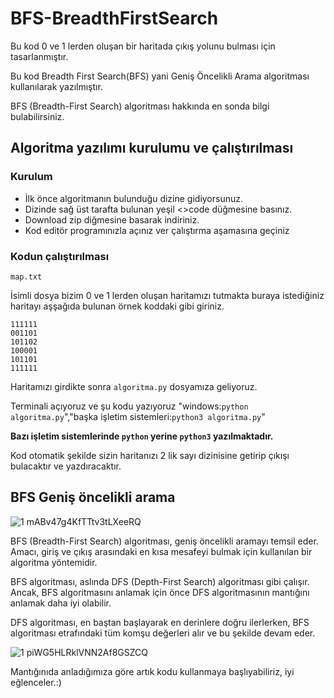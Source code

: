 # BFS-BreadthFirstSearch
Bu kod 0 ve 1 lerden oluşan bir haritada çıkış yolunu bulması için tasarlanmıştır.<br>

Bu kod Breadth First Search(BFS) yani Geniş Öncelikli Arama algoritması kullanılarak yazılmıştır.<br>

BFS (Breadth-First Search) algoritması hakkında en sonda bilgi bulabilirsiniz.<br>

## Algoritma yazılımı kurulumu ve çalıştırılması

### Kurulum
- İlk önce algoritmanın bulunduğu dizine gidiyorsunuz.
- Dizinde sağ üst tarafta bulunan yeşil <>code düğmesine basınız.
- Download zip diğmesine basarak indiriniz.
- Kod editör programınızla açınız ver çalıştırma aşamasına geçiniz

### Kodun çalıştırılması

```
map.txt
```
İsimli dosya bizim 0 ve 1 lerden oluşan haritamızı tutmakta buraya istediğiniz haritayı aşşağıda bulunan örnek koddaki gibi giriniz.

```
111111
001101
101102
100001
101101
111111
```
Haritamızı girdikte sonra ``` algoritma.py ``` dosyamıza geliyoruz. <br>

Terminali açıyoruz ve şu kodu yazıyoruz "windows:```python algoritma.py```","başka işletim sistemleri:``` python3 algoritma.py ```" <br>

****Bazı işletim sistemlerinde ``` python ``` yerine ``` python3 ``` yazılmaktadır.**** <br>

Kod otomatik şekilde sizin haritanızı 2 lik sayı dizinisine getirip çıkışı bulacaktır ve yazdıracaktır.

## BFS Geniş öncelikli arama

![1 mABv47g4KfTTtv3tLXeeRQ](https://github.com/berka38/BFS-BreadthFirstSearch/assets/56080136/7c6f9b89-8b0d-4753-baf4-d42c46a9c373)


BFS (Breadth-First Search) algoritması, geniş öncelikli aramayı temsil eder. Amacı, giriş ve çıkış arasındaki en kısa mesafeyi bulmak için kullanılan bir algoritma yöntemidir.<br>

BFS algoritması, aslında DFS (Depth-First Search) algoritması gibi çalışır. Ancak, BFS algoritmasını anlamak için önce DFS algoritmasının mantığını anlamak daha iyi olabilir.<br>

DFS algoritması, en baştan başlayarak en derinlere doğru ilerlerken, BFS algoritması etrafındaki tüm komşu değerleri alır ve bu şekilde devam eder.<br>

![1 piWG5HLRklVNN2Af8GSZCQ](https://github.com/berka38/BFS-BreadthFirstSearch/assets/56080136/79426c40-b98f-47e3-b5e4-6908bd8d8ab5)<br>

Mantığınıda anladığımıza göre artık kodu kullanmaya başlıyabiliriz, iyi eğlenceler.:)


